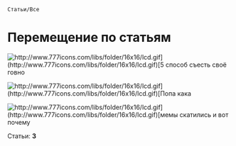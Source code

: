 `Статьи/Все`

# Перемещение по статьям

![http://www.777icons.com/libs/folder/16x16/lcd.gif](http://www.777icons.com/libs/folder/16x16/lcd.gif)[<font size="5">5 способ съесть своё говно](https://pl0xo.github.io/5-sposobov-siest-svoiyo-govno1/</font>)

![http://www.777icons.com/libs/folder/16x16/lcd.gif](http://www.777icons.com/libs/folder/16x16/lcd.gif)[<font size="5">Попа кака](https://pl0xo.github.io/popa-kaka2/</font>)

![http://www.777icons.com/libs/folder/16x16/lcd.gif](http://www.777icons.com/libs/folder/16x16/lcd.gif)[<font size="5">мемы скатились и вот почему</font>](https://pl0xo.github.io/msivp3/)


Статьи: **3**
